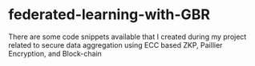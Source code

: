 # federated-learning-with-GBR
There are some code snippets available that I created during my project related to secure data aggregation using ECC based ZKP, Paillier Encryption, and Block-chain
